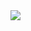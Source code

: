 <img src="https://github-readme-stats.vercel.app/api/top-langs/?username={mssxmt}&layout=compact&theme=synthwave" />
